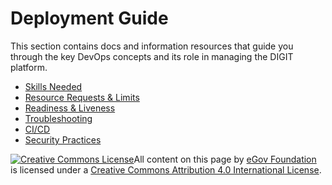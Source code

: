 # Deployment Guide

This section contains docs and information resources that guide you through the key DevOps concepts and its role in managing the DIGIT platform.

* [Skills Needed](setup-digit/devops-skills.md)
* [Resource Requests & Limits](deployment-key-concepts/resource-requests-and-limits.md)
* [Readiness & Liveness](deployment-key-concepts/probes.md)
* [Troubleshooting](troubleshooting/)
* [CI/CD](deployment-key-concepts/service-integration.md)
* [Security Practices](deployment-key-concepts/security-practices.md)

[![Creative Commons License](https://i.creativecommons.org/l/by/4.0/80x15.png)​](http://creativecommons.org/licenses/by/4.0/)All content on this page by [eGov Foundation](https://egov.org.in/) is licensed under a [Creative Commons Attribution 4.0 International License](http://creativecommons.org/licenses/by/4.0/).

